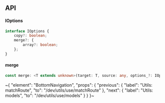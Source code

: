 

## API

#### IOptions

```ts
interface IOptions {
    copy?: boolean;
    merge?: {
        array?: boolean;
    };
}
```

#### merge

```ts
const merge: <T extends unknown>(target: T, source: any, options_?: IOptions) => T;
```


~{
  "element": "BottomNavigation",
  "props": {
    "previous": {
      "label": "Utils: matchRoute",
      "to": "/dev/utils/use/matchRoute"
    },
    "next": {
      "label": "Utils: models",
      "to": "/dev/utils/use/models"
    }
  }
}~